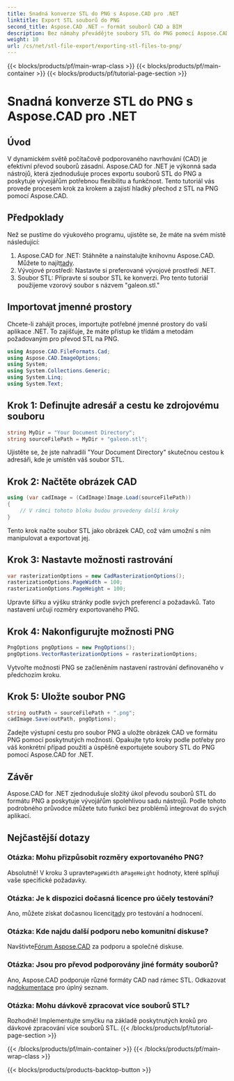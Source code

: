 ```yaml
---
title: Snadná konverze STL do PNG s Aspose.CAD pro .NET
linktitle: Export STL souborů do PNG
second_title: Aspose.CAD .NET – formát souborů CAD a BIM
description: Bez námahy převádějte soubory STL do PNG pomocí Aspose.CAD for .NET. Postupujte podle našeho podrobného průvodce pro bezproblémovou integraci. Stáhnout teď!
weight: 10
url: /cs/net/stl-file-export/exporting-stl-files-to-png/
---
```


{{< blocks/products/pf/main-wrap-class >}}
{{< blocks/products/pf/main-container >}}
{{< blocks/products/pf/tutorial-page-section >}}

# Snadná konverze STL do PNG s Aspose.CAD pro .NET

## Úvod
V dynamickém světě počítačově podporovaného navrhování (CAD) je efektivní převod souborů zásadní. Aspose.CAD for .NET je výkonná sada nástrojů, která zjednodušuje proces exportu souborů STL do PNG a poskytuje vývojářům potřebnou flexibilitu a funkčnost. Tento tutoriál vás provede procesem krok za krokem a zajistí hladký přechod z STL na PNG pomocí Aspose.CAD.
## Předpoklady
Než se pustíme do výukového programu, ujistěte se, že máte na svém místě následující:
1.  Aspose.CAD for .NET: Stáhněte a nainstalujte knihovnu Aspose.CAD. Můžete to najít[tady](https://releases.aspose.com/cad/net/).
2. Vývojové prostředí: Nastavte si preferované vývojové prostředí .NET.
3. Soubor STL: Připravte si soubor STL ke konverzi. Pro tento tutoriál použijeme vzorový soubor s názvem "galeon.stl."
## Importovat jmenné prostory
Chcete-li zahájit proces, importujte potřebné jmenné prostory do vaší aplikace .NET. To zajišťuje, že máte přístup ke třídám a metodám požadovaným pro převod STL na PNG.
```csharp
using Aspose.CAD.FileFormats.Cad;
using Aspose.CAD.ImageOptions;
using System;
using System.Collections.Generic;
using System.Linq;
using System.Text;
```
## Krok 1: Definujte adresář a cestu ke zdrojovému souboru
```csharp
string MyDir = "Your Document Directory";
string sourceFilePath = MyDir + "galeon.stl";
```
Ujistěte se, že jste nahradili "Your Document Directory" skutečnou cestou k adresáři, kde je umístěn váš soubor STL.
## Krok 2: Načtěte obrázek CAD
```csharp
using (var cadImage = (CadImage)Image.Load(sourceFilePath))
{
    // V rámci tohoto bloku budou provedeny další kroky
}
```
Tento krok načte soubor STL jako obrázek CAD, což vám umožní s ním manipulovat a exportovat jej.
## Krok 3: Nastavte možnosti rastrování
```csharp
var rasterizationOptions = new CadRasterizationOptions();
rasterizationOptions.PageWidth = 100;
rasterizationOptions.PageHeight = 100;
```
Upravte šířku a výšku stránky podle svých preferencí a požadavků. Tato nastavení určují rozměry exportovaného PNG.
## Krok 4: Nakonfigurujte možnosti PNG
```csharp
PngOptions pngOptions = new PngOptions();
pngOptions.VectorRasterizationOptions = rasterizationOptions;
```
Vytvořte možnosti PNG se začleněním nastavení rastrování definovaného v předchozím kroku.
## Krok 5: Uložte soubor PNG
```csharp
string outPath = sourceFilePath + ".png";
cadImage.Save(outPath, pngOptions);
```
Zadejte výstupní cestu pro soubor PNG a uložte obrázek CAD ve formátu PNG pomocí poskytnutých možností.
Opakujte tyto kroky podle potřeby pro váš konkrétní případ použití a úspěšně exportujete soubory STL do PNG pomocí Aspose.CAD for .NET.
## Závěr
Aspose.CAD for .NET zjednodušuje složitý úkol převodu souborů STL do formátu PNG a poskytuje vývojářům spolehlivou sadu nástrojů. Podle tohoto podrobného průvodce můžete tuto funkci bez problémů integrovat do svých aplikací.
## Nejčastější dotazy
### Otázka: Mohu přizpůsobit rozměry exportovaného PNG?
 Absolutně! V kroku 3 upravte`PageWidth` a`PageHeight` hodnoty, které splňují vaše specifické požadavky.
### Otázka: Je k dispozici dočasná licence pro účely testování?
 Ano, můžete získat dočasnou licenci[tady](https://purchase.aspose.com/temporary-license/) pro testování a hodnocení.
### Otázka: Kde najdu další podporu nebo komunitní diskuse?
 Navštivte[Fórum Aspose.CAD](https://forum.aspose.com/c/cad/19) za podporu a společné diskuse.
### Otázka: Jsou pro převod podporovány jiné formáty souborů?
 Ano, Aspose.CAD podporuje různé formáty CAD nad rámec STL. Odkazovat na[dokumentace](https://reference.aspose.com/cad/net/) pro úplný seznam.
### Otázka: Mohu dávkově zpracovat více souborů STL?
Rozhodně! Implementujte smyčku na základě poskytnutých kroků pro dávkové zpracování více souborů STL.
{{< /blocks/products/pf/tutorial-page-section >}}

{{< /blocks/products/pf/main-container >}}
{{< /blocks/products/pf/main-wrap-class >}}

{{< blocks/products/products-backtop-button >}}
